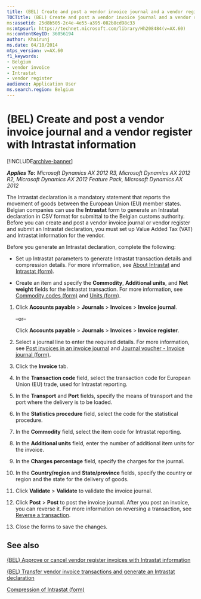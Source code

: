 ```yaml
---
title: (BEL) Create and post a vendor invoice journal and a vendor register with Intrastat information
TOCTitle: (BEL) Create and post a vendor invoice journal and a vendor register with Intrastat information
ms:assetid: 25d8b505-2c4e-4e55-a395-082b8cd98c33
ms:mtpsurl: https://technet.microsoft.com/library/Hh208484(v=AX.60)
ms:contentKeyID: 36056194
author: Khairunj
ms.date: 04/18/2014
mtps_version: v=AX.60
f1_keywords:
- Belgium
- vendor invoice
- Intrastat
- vendor register
audience: Application User
ms.search.region: Belgium
---
```


# (BEL) Create and post a vendor invoice journal and a vendor register with Intrastat information 


[!INCLUDE[archive-banner](includes/archive-banner.md)]


_**Applies To:** Microsoft Dynamics AX 2012 R3, Microsoft Dynamics AX 2012 R2, Microsoft Dynamics AX 2012 Feature Pack, Microsoft Dynamics AX 2012_

The Intrastat declaration is a mandatory statement that reports the movement of goods between the European Union (EU) member states. Belgian companies can use the **Intrastat** form to generate an Intrastat declaration in CSV format for submittal to the Belgian customs authority. Before you can create and post a vendor invoice journal or vendor register and submit an Intrastat declaration, you must set up Value Added Tax (VAT) and Intrastat information for the vendor.

Before you generate an Intrastat declaration, complete the following:

  - Set up Intrastat parameters to generate Intrastat transaction details and compression details. For more information, see [About Intrastat](about-intrastat.md) and [Intrastat (form)](https://technet.microsoft.com/library/aa619055\(v=ax.60\)).

  - Create an item and specify the **Commodity**, **Additional units**, and **Net weight** fields for the Intrastat transaction. For more information, see [Commodity codes (form)](https://technet.microsoft.com/library/aa617816\(v=ax.60\)) and [Units (form)](https://technet.microsoft.com/library/hh209233\(v=ax.60\)).

<!-- end list -->

1.  Click **Accounts payable** \> **Journals** \> **Invoices** \> **Invoice journal**.
    
    –or–
    
    Click **Accounts payable** \> **Journals** \> **Invoices** \> **Invoice register**.

2.  Select a journal line to enter the required details. For more information, see [Post invoices in an invoice journal](post-invoices-in-an-invoice-journal.md) and [Journal voucher - Invoice journal (form)](https://technet.microsoft.com/library/aa616218\(v=ax.60\)).

3.  Click the **Invoice** tab.

4.  In the **Transaction code** field, select the transaction code for European Union (EU) trade, used for Intrastat reporting.

5.  In the **Transport** and **Port** fields, specify the means of transport and the port where the delivery is to be loaded.

6.  In the **Statistics procedure** field, select the code for the statistical procedure.

7.  In the **Commodity** field, select the item code for Intrastat reporting.

8.  In the **Additional units** field, enter the number of additional item units for the invoice.

9.  In the **Charges percentage** field, specify the charges for the journal.

10. In the **Country/region** and **State/province** fields, specify the country or region and the state for the delivery of goods.

11. Click **Validate** \> **Validate** to validate the invoice journal.

12. Click **Post** \> **Post** to post the invoice journal. After you post an invoice, you can reverse it. For more information on reversing a transaction, see [Reverse a transaction](reverse-a-transaction.md).

13. Close the forms to save the changes.

## See also

[(BEL) Approve or cancel vendor register invoices with Intrastat information](bel-approve-or-cancel-vendor-register-invoices-with-intrastat-information.md)

[(BEL) Transfer vendor invoice transactions and generate an Intrastat declaration](bel-transfer-vendor-invoice-transactions-and-generate-an-intrastat-declaration.md)

[Compression of Intrastat (form)](https://technet.microsoft.com/library/aa584795\(v=ax.60\))

  


